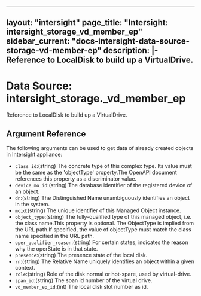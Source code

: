 
---
layout: "intersight"
page_title: "Intersight: intersight_storage_vd_member_ep"
sidebar_current: "docs-intersight-data-source-storage-vd-member-ep"
description: |-
Reference to LocalDisk to build up a VirtualDrive.
---

# Data Source: intersight_storage._vd_member_ep
Reference to LocalDisk to build up a VirtualDrive.
## Argument Reference
The following arguments can be used to get data of already created objects in Intersight appliance:
* `class_id`:(string) The concrete type of this complex type. Its value must be the same as the 'objectType' property.The OpenAPI document references this property as a discriminator value. 
* `device_mo_id`:(string) The database identifier of the registered device of an object. 
* `dn`:(string) The Distinguished Name unambiguously identifies an object in the system. 
* `moid`:(string) The unique identifier of this Managed Object instance. 
* `object_type`:(string) The fully-qualified type of this managed object, i.e. the class name.This property is optional. The ObjectType is implied from the URL path.If specified, the value of objectType must match the class name specified in the URL path. 
* `oper_qualifier_reason`:(string) For certain states, indicates the reason why the operState is in that state. 
* `presence`:(string) The presence state of the local disk. 
* `rn`:(string) The Relative Name uniquely identifies an object within a given context. 
* `role`:(string) Role of the disk normal or hot-spare, used by virtual-drive. 
* `span_id`:(string) The span id number of the virtual drive. 
* `vd_member_ep_id`:(int) The local disk slot number as id. 

